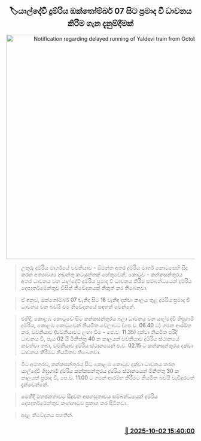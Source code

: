 <p align='center'><b><h2 align='center' title='Notification regarding delayed running of Yaldevi train from October 07'>🏷යාල්දේවී දුම්රිය ඔක්තෝම්බර් 07 සිට ප්‍රමාද වී ධාවනය කිරීම ගැන දැනුම්දීමක්</h2></b></p>
<p align='center'><img src='https://helakuru.sgp1.cdn.digitaloceanspaces.com/esana/images/lib/yaldevi-train-pili-archived.jpg' width='600' alt='Notification regarding delayed running of Yaldevi train from October 07'></p>

> උතුරු දුම්රිය මාර්ගයේ වව්නියාව - ඕමන්ත අතර දුම්රිය මාර්ග කොටසෙහි සිදු කරන අත්‍යාවශ්‍ය නඩන්තු කටයුත්තක් හේතුවෙන්, කොටුව - කන්කසන්තුරය අතර ධාවනය වන යාල්දේවී දුම්රිය ප්‍රමාද වී ධාවනය කිරීම සම්බන්ධයෙන් දුම්රිය දෙපාර්තමේන්තුව විසින් නිවේදනයක් නිකුත් කර තිබෙනවා.

> ඒ අනුව, ඔක්තෝම්බර් 07 වැනිදා සිට 18 වැනිදා දක්වා කාලය තුළ දුම්රිය ප්‍රමාද වී ධාවනය වන බවයි එම නිවේදනයේ සඳහන් වෙන්නේ.

> එහිදී, කොළඹ කොටුවේ සිට කන්කසන්තුරය බලා ධාවනය වන යාල්දේවී ශිඝ්‍රගාමී දුම්රිය, කොළඹ කොටුවෙන් නියමිත වෙලාවට (පෙ.ව. 06.40 ට) ගමන ආරම්භ කර, වව්නියාව (වව්නියාවට ලඟා වීම - පෙ.ව. 11.35) දක්වා නියමිත පරිදි ධාවනය වී, පැය 02 යි මිනිත්තු 40 ක කාලයක් වව්නියාව දුම්රිය ස්ථානයේ නවත්වා තබා, වව්නියාව දුම්රිය ස්ථානයෙන් ප.ව. 02.15 ට කන්කසන්තුරය දක්වා ධාවනය කිරීමට නියමිතව තිබෙනවා.

> මීට අමතරව, කන්කසන්තුරය සිට කොළඹ කොටුව දක්වා ධාවනය කරන යාල්දේවී ශිඝ්‍රගාමී දුම්රිය කන්කසන්තුරය දුම්රිය ස්ථානයෙන් මිනිත්තු 30 ක කාලයක් ප්‍රමාද වී, පෙ.ව. 11.00 ට ගමන් ආරම්භ කිරීමට නියමිත බවයි වැඩිදුරටත් දැන්වෙන්නේ.

> මෙහිදී මහජනතාවට සිදුවන අපහසුතාවය සම්බන්ධයෙන් දුම්රිය දෙපාර්තමේන්තුව කණගාටුව ප්‍රකාශ කර සිටිනවා.

> අදාළ නිවේදනය පහතින්.

> 



<h3 align='right'><a href='https://www.helakuru.lk/esana/p/114180/'>📅 2025-10-02 15:40:00</a></h3>
